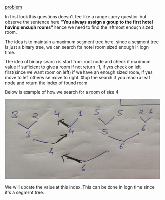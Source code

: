 [problem](https://cses.fi/problemset/task/1143/)

In first look this questions doesn't feel like a range query question but observe the sentence here **"You always assign a group to the first hotel having enough rooms"** hence we need to find the leftmost enough sized room. 

The idea is to maintain a maximum segment tree here. since a segment tree is just a binary tree, we can search for hotel room sized enough in logn time. 

The idea of binary search is start from root node and check if maximum value if sufficient to give a room if not return -1, if yes check on left first(since we want room on left) if we have an enough sized room, if yes move to left otherwise move to right. Stop the search if you reach a leaf node and return the index of found room. 

Below is example of how we search for a room of size 4

<p align="center">
    <img src="./img/img1.jpg" alt="img1">
</p>

We will update the value at this index. This can be done in logn time since it's a segment tree.